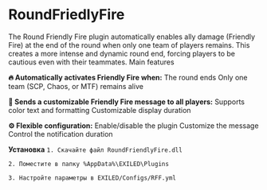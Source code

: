 # RoundFriedlyFire
The Round Friendly Fire plugin automatically enables ally damage (Friendly Fire) at the end of the round when only one team of players remains. This creates a more intense and dynamic round end, forcing players to be cautious even with their teammates.
Main features

**🔥 Automatically activates Friendly Fire when:**
The round ends
Only one team (SCP, Chaos, or MTF) remains alive

**📢 Sends a customizable Friendly Fire message to all players:**
Supports color text and formatting
Customizable display duration

**⚙️ Flexible configuration:**
Enable/disable the plugin
Customize the message
Control the notification duration

**Установка**
  `1. Скачайте файл RoundFriendlyFire.dll`
  
  `2. Поместите в папку %AppData%\EXILED\Plugins`
  
  `3. Настройте параметры в EXILED/Configs/RFF.yml`
